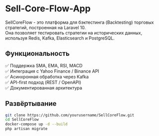 # Sell-Core-Flow-App

SellCoreFlow - это платформа для бэктестинга (Backtesting) торговых стратегий, построенная на Laravel 10.  
Она позволяет тестировать стратегии на исторических данных, используя Redis, Kafka, Elasticsearch и PostgreSQL.

## Функциональность
✅ Поддержка SMA, EMA, RSI, MACD  
✅ Интеграция с Yahoo Finance / Binance API  
✅ Асинхронная обработка через Kafka  
✅ API-first подход (REST / OpenAPI)  
✅ Документированная архитектура  


## Развёртывание
```bash
git clone https://github.com/yourusername/SellCoreFlow.git
cd SellCoreFlow
docker-compose up -d --build
php artisan migrate
